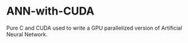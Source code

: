 # ANN-with-CUDA
Pure C and CUDA used to write a GPU parallelized version of Artificial Neural Network.

